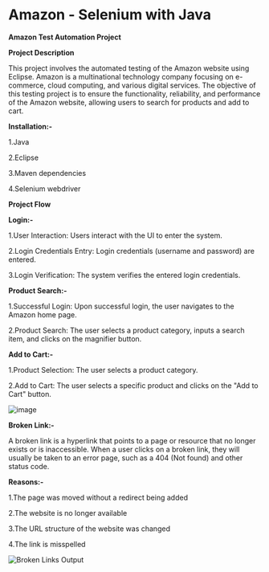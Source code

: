 # Amazon - Selenium with Java
**Amazon Test Automation Project**

**Project Description**

This project involves the automated testing of the Amazon website using Eclipse. Amazon is a multinational technology company focusing on e-commerce, cloud computing, and various digital services. The objective of this testing project is to ensure the functionality, reliability, and performance of the Amazon website, allowing users to search for products and add to cart.

**Installation:-**

1.Java 

2.Eclipse 

3.Maven dependencies 

4.Selenium webdriver

**Project Flow**

**Login:-**

1.User Interaction: Users interact with the UI to enter the system.

2.Login Credentials Entry: Login credentials (username and password) are entered.

3.Login Verification: The system verifies the entered login credentials.

**Product Search:-**

1.Successful Login: Upon successful login, the user navigates to the Amazon home page.

2.Product Search: The user selects a product category, inputs a search item, and clicks on the magnifier button.

**Add to Cart:-**

1.Product Selection: The user selects a product category. 

2.Add to Cart: The user selects a specific product and clicks on the "Add to Cart" button.

![image](https://github.com/user-attachments/assets/fb8f4a80-ca0f-4a53-96b6-873915e8d699)

**Broken Link:-**

A broken link is a hyperlink that points to a page or resource that no longer exists or is inaccessible. When a user clicks on a broken link, they will usually be taken to an error page, such as a 404 (Not found) and other status code. 

**Reasons:-**

1.The page was moved without a redirect being added

2.The website is no longer available

3.The URL structure of the website was changed

4.The link is misspelled

![Broken Links Output](https://github.com/user-attachments/assets/eb689828-e6f1-4858-a6a8-13931d29c271)
